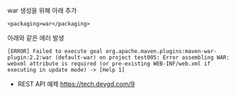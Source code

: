 war 생성을 위해 아래 추가

```
<packaging>war</packaging>
```

아래와 같은 에러 발생
```
[ERROR] Failed to execute goal org.apache.maven.plugins:maven-war-plugin:2.2:war (default-war) on project test005: Error assembling WAR: webxml attribute is required (or pre-existing WEB-INF/web.xml if executing in update mode) -> [Help 1]
```

- REST API 예제
https://tech.devgd.com/9
